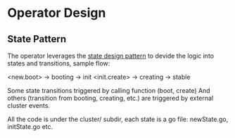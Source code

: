 # Operator Design

## State Pattern

The operator leverages the [state design pattern](https://golangbyexample.com/state-design-pattern-go/) to
devide the logic into states and transitions, sample flow:

<new.boot> -> booting
<booting> -> init
<init.create> -> creating
<creating> -> stable

Some state transitions triggered by calling function (boot, create)
And others (transition from booting, creating, etc.) are triggered by external cluster events.    
 
All the code is under the cluster/ subdir, each state is a go file: newState.go, initState.go etc.